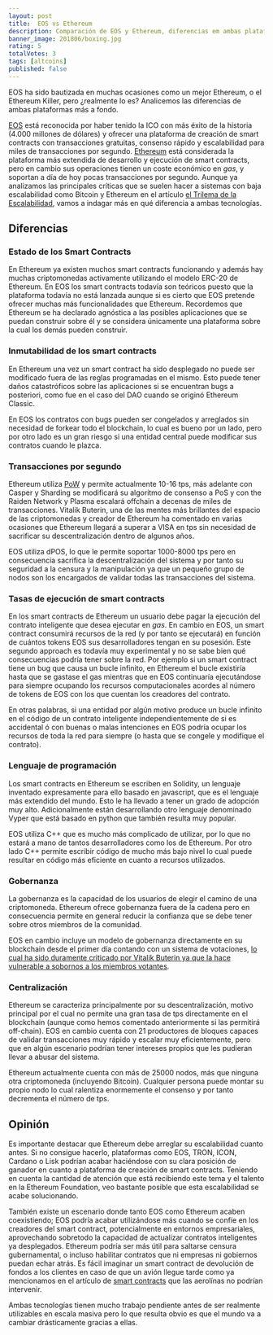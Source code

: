 ```yaml
---
layout: post
title:  EOS vs Ethereum
description: Comparación de EOS y Ethereum, diferencias em ambas plataformas de smart contracts.
banner_image: 201806/boxing.jpg
rating: 5
totalVotes: 3
tags: [altcoins]
published: false
---
```


EOS ha sido bautizada en muchas ocasiones como un mejor Ethereum, o el Ethereum Killer, pero ¿realmente lo es? Analicemos las diferencias de ambas plataformas más a fondo.

<!--more-->

[EOS](/que-es-eos/) está reconocida por haber tenido la ICO con más éxito de la historia (4.000 millones de dólares) y ofrecer una plataforma de creación de smart contracts con transacciones gratuitas, consenso rápido y escalabilidad para miles de transacciones por segundo. [Ethereum](/que-es-ethereum) está considerada la plataforma más extendida de desarrollo y ejecución de smart contracts, pero en cambio sus operaciones tienen un coste económico en *gas*, y soportan a día de hoy pocas transacciones por segundo. Aunque ya analizamos las principales críticas que se suelen hacer a sistemas con baja escalabilidad como Bitcoin y Ethereum en el artículo [el Trilema de la Escalabilidad](/trilema-escalabilidad/), vamos a indagar más en qué diferencia a ambas tecnologías.

## Diferencias

### Estado de los Smart Contracts

En Ethereum ya existen muchos smart contracts funcionando y además hay muchas criptomonedas activamente utilizando el modelo ERC-20 de Ethereum. En EOS los smart contracts todavía son teóricos puesto que la plataforma todavía no está lanzada aunque si es cierto que EOS pretende ofrecer muchas más funcionalidades que Ethereum. Recordemos que Ethereum se ha declarado agnóstica a las posibles aplicaciones que se puedan construir sobre él y se considera únicamente una plataforma sobre la cual los demás pueden construir.

### Inmutabilidad de los smart contracts

En Ethereum una vez un smart contract ha sido desplegado no puede ser modificado fuera de las reglas programadas en el mismo. Esto puede tener daños catastróficos sobre las aplicaciones si se encuentran bugs a posteriori, como fue en el caso del DAO cuando se originó Ethereum Classic.

En EOS los contratos con bugs pueden ser congelados y arreglados sin necesidad de forkear todo el blockchain, lo cual es bueno por un lado, pero por otro lado es un gran riesgo si una entidad central puede modificar sus contratos cuando le plazca.

### Transacciones por segundo

Ethereum utiliza [PoW](/que-es-proof-of-work/) y permite actualmente 10-16 tps, más adelante con Casper y Sharding se modificará su algoritmo de consenso a PoS y con the Raiden Network y Plasma escalará offchain a decenas de miles de transacciones. Vitalik Buterin, una de las mentes más brillantes del espacio de las criptomonedas y creador de Ethereum ha comentado en varias ocasiones que Ethereum llegará a superar a VISA en tps sin necesidad de sacrificar su descentralización dentro de algunos años.

EOS utiliza dPOS, lo que le permite soportar 1000-8000 tps pero en consecuencia sacrifica la descentralización del sistema y por tanto su seguridad a la censura y la manipulación ya que un pequeño grupo de nodos son los encargados de validar todas las transacciones del sistema.

### Tasas de ejecución de smart contracts

En los smart contracts de Ethereum un usuario debe pagar la ejecución del contrato inteligente que desea ejecutar en *gas*. En cambio en EOS, un smart contract consumirá recursos de la red (y por tanto se ejecutará) en función de cuántos tokens EOS sus desarrolladores tengan en su posesión. Este segundo approach es todavía muy experimental y no se sabe bien qué consecuencias podría tener sobre la red. Por ejemplo si un smart contract tiene un bug que causa un bucle infinito, en Ethereum el bucle existiría hasta que se gastase el gas mientras que en EOS continuaría ejecutándose para siempre ocupando los recursos computacionales acordes al número de tokens de EOS con los que cuentan los creadores del contrato.

En otras palabras, si una entidad por algún motivo produce un bucle infinito en el código de un contrato inteligente independientemente de si es accidental ó con buenas o malas intenciones en EOS podría ocupar los recursos de toda la red para siempre (o hasta que se congele y modifique el contrato).

### Lenguaje de programación

Los smart contracts en Ethereum se escriben en Solidity, un lenguaje inventado expresamente para ello basado en javascript, que es el lenguaje más extendido del mundo. Esto le ha llevado a tener un grado de adopción muy alto. Adicionalmente están desarrollando otro lenguaje denominado Vyper que está basado en python que también resulta muy popular.

EOS utiliza C++ que es mucho más complicado de utilizar, por lo que no estará a mano de tantos desarrolladores como los de Ethereum. Por otro lado C++ permite escribir código de mucho más bajo nivel lo cual puede resultar en código más eficiente en cuanto a recursos utilizados.

### Gobernanza

La gobernanza es la capacidad de los usuarios de elegir el camino de una criptomoneda. Ethereum ofrece gobernanza fuera de la cadena pero en consecuencia permite en general reducir la confianza que se debe tener sobre otros miembros de la comunidad.

EOS en cambio incluye un modelo de gobernanza directamente en su blockchain desde el primer día contando con un sistema de votaciones, <a rel="nofollow" href="https://vitalik.ca/general/2018/03/28/plutocracy.html">lo cual ha sido duramente criticado por Vitalik Buterin ya que la hace vulnerable a sobornos a los miembros votantes</a>.

### Centralización

Ethereum se caracteriza principalmente por su descentralización, motivo principal por el cual no permite una gran tasa de tps directamente en el blockchain (aunque como hemos comentado anteriormente si las permitirá off-chain). EOS en cambio cuenta con 21 productores de bloques capaces de validar transacciones muy rápido y escalar muy eficientemente, pero que en algún escenario podrían tener intereses propios que les pudieran llevar a abusar del sistema.

Ethereum actualmente cuenta con más de 25000 nodos, más que ninguna otra criptomoneda (incluyendo Bitcoin). Cualquier persona puede montar su propio nodo lo cual ralentiza enormemente el consenso y por tanto decrementa el número de tps.

## Opinión

Es importante destacar que Ethereum debe arreglar su escalabilidad cuanto antes. Si no consigue hacerlo, plataformas como EOS, TRON, ICON, Cardano o Lisk podrían acabar haciéndose con su clara posición de ganador en cuanto a plataforma de creación de smart contracts. Teniendo en cuenta la cantidad de atención que está recibiendo este tema y el talento en la Ethereum Foundation, veo bastante posible que esta escalabilidad se acabe solucionando.

También existe un escenario donde tanto EOS como Ethereum acaben coexistiendo; EOS podría acabar utilizándose más cuando se confíe en los creadores del smart contract, potencialmente en entornos empresariales, aprovechando sobretodo la capacidad de actualizar contratos inteligentes ya desplegados. Ethereum podría ser más útil para saltarse censura gubernamental, o incluso habilitar contratos que ni empresas ni gobiernos puedan echar atrás. Es fácil imaginar un smart contract de devolución de fondos a los clientes en caso de que un avión llegue tarde como ya mencionamos en el artículo de [smart contracts](/que-es-un-smart-contract/) que las aerolínas no podrían intervenir.

Ambas tecnologías tienen mucho trabajo pendiente antes de ser realmente utilizables en escala masiva pero lo que resulta obvio es que el mundo va a cambiar drásticamente gracias a ellas.

